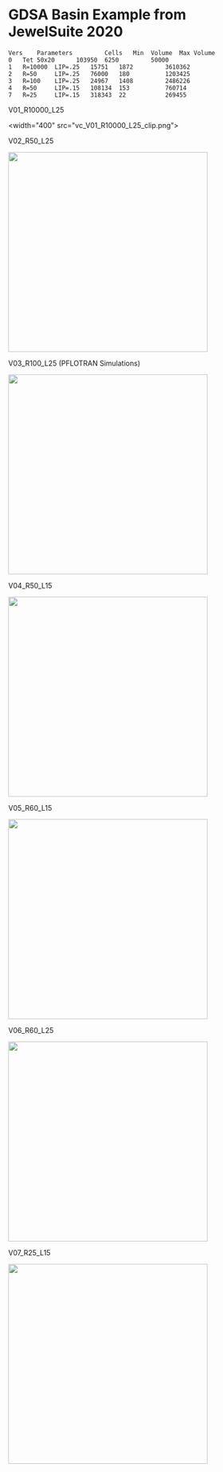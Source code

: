 # GDSA Basin Example from JewelSuite 2020

```
Vers    Parameters         Cells   Min  Volume	Max Volume
0	Tet 50x20	   103950  6250	        50000
1	R=10000  LIP=.25   15751   1872	        3610362
2	R=50     LIP=.25   76000   180	        1203425
3	R=100    LIP=.25   24967   1408	        2486226
4	R=50     LIP=.15   108134  153	        760714
7	R=25     LIP=.15   318343  22	        269455
```


V01_R10000_L25

<width="400" src="vc_V01_R10000_L25_clip.png"> 


V02_R50_L25

<img width="400" src="vc_V02_R50_L25_clip.png"> 


V03_R100_L25 (PFLOTRAN Simulations)

<img width="400" src="vc_V03_R100_L25_clip.png"> 


V04_R50_L15

<img width="400" src="vc_V04_R50_L15_clip.png"> 


V05_R60_L15

<img width="400" src="vc_V05_R60_L15_clip.png"> 


V06_R60_L25

<img width="400" src="vc_V06_R60_L25_clip.png">


V07_R25_L15

<img width="400" src="vc_V07_R25_L15_clip.png"> 



